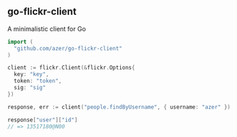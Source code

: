 ## go-flickr-client

A minimalistic client for Go

```go
import (
  "github.com/azer/go-flickr-client"
)

client := flickr.Client(&flickr.Options{
  key: "key",
  token: "token",
  sig: "sig"
})

response, err := client("people.findByUsername", { username: "azer" })

response["user"]["id"]
// => 13517180@N00
```
